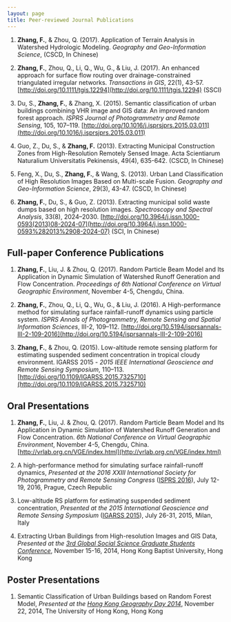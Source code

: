 ```yaml
---
layout: page
title: Peer-reviewed Journal Publications
---
```

1.  __Zhang, F.__, & Zhou, Q. (2017). Application of Terrain Analysis in Watershed Hydrologic Modeling. _Geography and Geo-Information Science_, (CSCD, In Chinese)

1.  __Zhang, F.__, Zhou, Q., Li, Q., Wu, G., & Liu, J. (2017). An enhanced approach for surface flow routing over drainage-constrained triangulated irregular networks. _Transactions in GIS_, 22(1), 43-57. [http://doi.org/10.1111/tgis.12294](http://doi.org/10.1111/tgis.12294) (SSCI)

1.  Du, S., __Zhang, F.__, & Zhang, X. (2015). Semantic classification of urban buildings combining VHR image and GIS data: An improved random forest approach. _ISPRS Journal of Photogrammetry and Remote Sensing_, 105, 107–119. [http://doi.org/10.1016/j.isprsjprs.2015.03.011](http://doi.org/10.1016/j.isprsjprs.2015.03.011)

1. Guo, Z., Du, S., & __Zhang, F.__ (2013). Extracting Municipal Construction Zones from High-Resolution Remotely Sensed Image. Acta Scientiarum Naturalium Universitatis Pekinensis, 49(4), 635-642. (CSCD, In Chinese)

1. Feng, X., Du, S., __Zhang, F.__, & Wang, S. (2013). Urban Land Classification of High Resolution Images Based on Multi-scale Fusion. _Geography and Geo-Information Science_, 29(3), 43-47. (CSCD, In Chinese)

1.  __Zhang, F.__, Du, S., & Guo, Z. (2013). Extracting municipal solid waste dumps based on high resolution images. _Spectroscopy and Spectral Analysis_, 33(8), 2024–2030. [http://doi.org/10.3964/j.issn.1000-0593(2013)08-2024-07](http://doi.org/10.3964/j.issn.1000-0593%282013%2908-2024-07) (SCI, In Chinese)

## Full-paper Conference Publications
1. __Zhang, F.__, Liu, J. & Zhou, Q. (2017). Random Particle Beam Model and Its Application in Dynamic Simulation of Watershed Runoff Generation and Flow Concentration. _Proceedings of 6th National Conference on Virtual Geographic Environment_, November 4-5, Chengdu, China.

1.  __Zhang, F.__, Zhou, Q., Li, Q., Wu, G., & Liu, J. (2016). A High-performance method for simulating surface rainfall-runoff dynamics using particle system. _ISPRS Annals of Photogrammetry, Remote Sensing and Spatial Information Sciences_, III-2, 109–112. [http://doi.org/10.5194/isprsannals-III-2-109-2016](http://doi.org/10.5194/isprsannals-III-2-109-2016)

1.  __Zhang, F.__, & Zhou, Q. (2015). Low-altitude remote sensing platform for estimating suspended sediment concentration in tropical cloudy environment. IGARSS 2015 - _2015 IEEE International Geoscience and Remote Sensing Symposium_, 110–113. [http://doi.org/10.1109/IGARSS.2015.7325710](http://doi.org/10.1109/IGARSS.2015.7325710)

## Oral Presentations
1. __Zhang, F.__, Liu, J. & Zhou, Q. (2017). Random Particle Beam Model and Its Application in Dynamic Simulation of Watershed Runoff Generation and Flow Concentration. _6th National Conference on Virtual Geographic Environment_, November 4-5, Chengdu, China. [http://vrlab.org.cn/VGE/index.html](http://vrlab.org.cn/VGE/index.html)

1.  A high-performance method for simulating surface rainfall-runoff dynamics, _Presented at the 2016 XXIII International Society for Photogrammetry and Remote Sensing Congress_ ([ISPRS 2016](http://www.isprs2016-prague.com)), July 12-19, 2016, Prague, Czech Republic

1.  Low-altitude RS platform for estimating suspended sediment concentration, _Presented at the 2015 International Geoscience and Remote Sensing Symposium_ ([IGARSS 2015](http://www.igarss2015.org)), July 26-31, 2015, Milan, Italy

1.  Extracting Urban Buildings from High-resolution Images and GIS Data, _Presented at the [3rd Global Social Science Graduate Students Conference](http://sosc.hkbu.edu.hk/en/node/248)_, November 15-16, 2014, Hong Kong Baptist University, Hong Kong

## Poster Presentations

1.  Semantic Classification of Urban Buildings based on Random Forest Model, _Presented at the  [Hong Kong Geography Day 2014](http://geog.hku.hk/geoday/)_, November 22, 2014, The University of Hong Kong, Hong Kong
